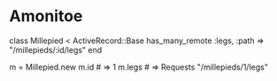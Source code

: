 Amonitoe
========
class Millepied < ActiveRecord::Base
  has_many_remote :legs, :path => "/millepieds/:id/legs"
end

m = Millepied.new
m.id   # => 1
m.legs # => Requests "/millepieds/1/legs"
